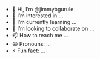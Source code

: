 - 👋 Hi, I’m @jimmybgurule
- 👀 I’m interested in ...
- 🌱 I’m currently learning ...
- 💞️ I’m looking to collaborate on ...
- 📫 How to reach me ...
- 😄 Pronouns: ...
- ⚡ Fun fact: ...

<!---
jimmybgurule/jimmybgurule is a ✨ special ✨ repository because its `README.md` (this file) appears on your GitHub profile.
You can click the Preview link to take a look at your changes.
--->
